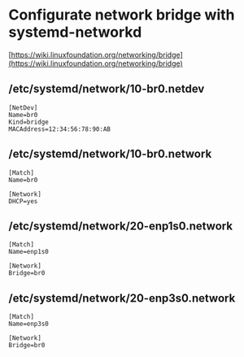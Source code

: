 # Configurate network bridge with systemd-networkd

[https://wiki.linuxfoundation.org/networking/bridge](https://wiki.linuxfoundation.org/networking/bridge)

## /etc/systemd/network/10-br0.netdev

```
[NetDev]
Name=br0
Kind=bridge
MACAddress=12:34:56:78:90:AB
```

## /etc/systemd/network/10-br0.network

```
[Match]
Name=br0

[Network]
DHCP=yes
```

## /etc/systemd/network/20-enp1s0.network

```
[Match]
Name=enp1s0

[Network]
Bridge=br0
```

## /etc/systemd/network/20-enp3s0.network

```
[Match]
Name=enp3s0

[Network]
Bridge=br0
```

